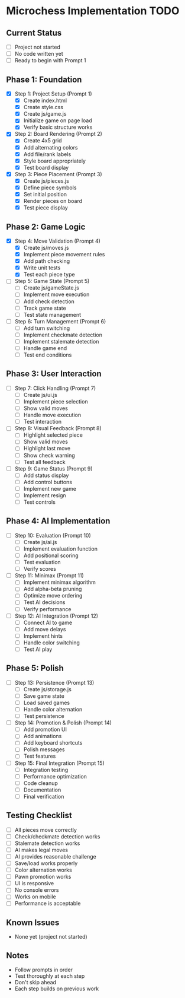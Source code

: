 # Microchess Implementation TODO

## Current Status
- [ ] Project not started
- [ ] No code written yet
- [ ] Ready to begin with Prompt 1

## Phase 1: Foundation
- [x] Step 1: Project Setup (Prompt 1)
  - [x] Create index.html
  - [x] Create style.css
  - [x] Create js/game.js
  - [x] Initialize game on page load
  - [x] Verify basic structure works

- [x] Step 2: Board Rendering (Prompt 2)
  - [x] Create 4x5 grid
  - [x] Add alternating colors
  - [x] Add file/rank labels
  - [x] Style board appropriately
  - [x] Test board display

- [x] Step 3: Piece Placement (Prompt 3)
  - [x] Create js/pieces.js
  - [x] Define piece symbols
  - [x] Set initial position
  - [x] Render pieces on board
  - [x] Test piece display

## Phase 2: Game Logic
- [x] Step 4: Move Validation (Prompt 4)
  - [x] Create js/moves.js
  - [x] Implement piece movement rules
  - [x] Add path checking
  - [x] Write unit tests
  - [x] Test each piece type

- [ ] Step 5: Game State (Prompt 5)
  - [ ] Create js/gameState.js
  - [ ] Implement move execution
  - [ ] Add check detection
  - [ ] Track game state
  - [ ] Test state management

- [ ] Step 6: Turn Management (Prompt 6)
  - [ ] Add turn switching
  - [ ] Implement checkmate detection
  - [ ] Implement stalemate detection
  - [ ] Handle game end
  - [ ] Test end conditions

## Phase 3: User Interaction
- [ ] Step 7: Click Handling (Prompt 7)
  - [ ] Create js/ui.js
  - [ ] Implement piece selection
  - [ ] Show valid moves
  - [ ] Handle move execution
  - [ ] Test interaction

- [ ] Step 8: Visual Feedback (Prompt 8)
  - [ ] Highlight selected piece
  - [ ] Show valid moves
  - [ ] Highlight last move
  - [ ] Show check warning
  - [ ] Test all feedback

- [ ] Step 9: Game Status (Prompt 9)
  - [ ] Add status display
  - [ ] Add control buttons
  - [ ] Implement new game
  - [ ] Implement resign
  - [ ] Test controls

## Phase 4: AI Implementation
- [ ] Step 10: Evaluation (Prompt 10)
  - [ ] Create js/ai.js
  - [ ] Implement evaluation function
  - [ ] Add positional scoring
  - [ ] Test evaluation
  - [ ] Verify scores

- [ ] Step 11: Minimax (Prompt 11)
  - [ ] Implement minimax algorithm
  - [ ] Add alpha-beta pruning
  - [ ] Optimize move ordering
  - [ ] Test AI decisions
  - [ ] Verify performance

- [ ] Step 12: AI Integration (Prompt 12)
  - [ ] Connect AI to game
  - [ ] Add move delays
  - [ ] Implement hints
  - [ ] Handle color switching
  - [ ] Test AI play

## Phase 5: Polish
- [ ] Step 13: Persistence (Prompt 13)
  - [ ] Create js/storage.js
  - [ ] Save game state
  - [ ] Load saved games
  - [ ] Handle color alternation
  - [ ] Test persistence

- [ ] Step 14: Promotion & Polish (Prompt 14)
  - [ ] Add promotion UI
  - [ ] Add animations
  - [ ] Add keyboard shortcuts
  - [ ] Polish messages
  - [ ] Test features

- [ ] Step 15: Final Integration (Prompt 15)
  - [ ] Integration testing
  - [ ] Performance optimization
  - [ ] Code cleanup
  - [ ] Documentation
  - [ ] Final verification

## Testing Checklist
- [ ] All pieces move correctly
- [ ] Check/checkmate detection works
- [ ] Stalemate detection works
- [ ] AI makes legal moves
- [ ] AI provides reasonable challenge
- [ ] Save/load works properly
- [ ] Color alternation works
- [ ] Pawn promotion works
- [ ] UI is responsive
- [ ] No console errors
- [ ] Works on mobile
- [ ] Performance is acceptable

## Known Issues
- None yet (project not started)

## Notes
- Follow prompts in order
- Test thoroughly at each step
- Don't skip ahead
- Each step builds on previous work